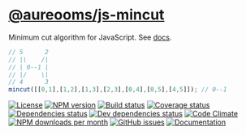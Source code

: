 [@aureooms/js-mincut](https://aureooms.github.io/js-mincut)
==

Minimum cut algorithm for JavaScript.
See [docs](https://aureooms.github.io/js-mincut/index.html).

```js
// 5      2
// |\    /|
// | 0--1 |
// |/    \|
// 4      3
mincut([[0,1],[1,2],[1,3],[2,3],[0,4],[0,5],[4,5]]); // 0--1
```

[![License](https://img.shields.io/github/license/aureooms/js-mincut.svg?style=flat)](https://raw.githubusercontent.com/aureooms/js-mincut/master/LICENSE)
[![NPM version](https://img.shields.io/npm/v/@aureooms/js-mincut.svg?style=flat)](https://www.npmjs.org/package/@aureooms/js-mincut)
[![Build status](https://img.shields.io/travis/aureooms/js-mincut.svg?style=flat)](https://travis-ci.org/aureooms/js-mincut)
[![Coverage status](https://img.shields.io/coveralls/aureooms/js-mincut.svg?style=flat)](https://coveralls.io/r/aureooms/js-mincut)
[![Dependencies status](https://img.shields.io/david/aureooms/js-mincut.svg?style=flat)](https://david-dm.org/aureooms/js-mincut)
[![Dev dependencies status](https://img.shields.io/david/dev/aureooms/js-mincut.svg?style=flat)](https://david-dm.org/aureooms/js-mincut?type=dev)
[![Code Climate](https://img.shields.io/codeclimate/github/aureooms/js-mincut.svg?style=flat)](https://codeclimate.com/github/aureooms/js-mincut)
[![NPM downloads per month](https://img.shields.io/npm/dm/@aureooms/js-mincut.svg?style=flat)](https://www.npmjs.org/package/@aureooms/js-mincut)
[![GitHub issues](https://img.shields.io/github/issues/aureooms/js-mincut.svg?style=flat)](https://github.com/aureooms/js-mincut/issues)
[![Documentation](https://aureooms.github.io/js-mincut/badge.svg)](https://aureooms.github.io/js-mincut/source.html)
